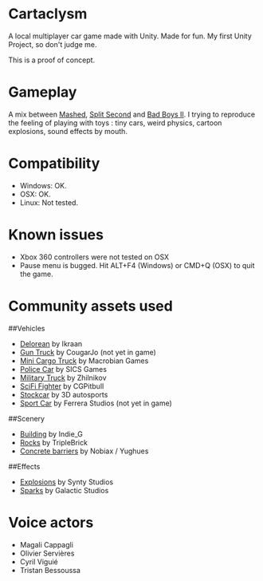 # Cartaclysm
A local multiplayer car game made with Unity. Made for fun. My first Unity Project, so don't judge me.

This is a proof of concept.

# Gameplay
A mix between [Mashed](https://en.wikipedia.org/wiki/Mashed), [Split Second](https://www.youtube.com/watch?v=C1Vkc86jI80) and [Bad Boys II](https://youtu.be/bvPWI_IOxCQ?t=29s).
I trying to reproduce the feeling of playing with toys : tiny cars, weird physics, cartoon explosions, sound effects by mouth.

# Compatibility

* Windows: OK.
* OSX: OK.
* Linux: Not tested.

# Known issues

* Xbox 360 controllers were not tested on OSX
* Pause menu is bugged. Hit ALT+F4 (Windows) or CMD+Q (OSX) to quit the game.

# Community assets used

##Vehicles

* [Delorean](http://www.turbosquid.com/FullPreview/Index.cfm/ID/214487) by Ikraan
* [Gun Truck](https://www.assetstore.unity3d.com/en/#!/content/8529) by CougarJo (not yet in game)
* [Mini Cargo Truck](https://www.assetstore.unity3d.com/en/#!/content/68663) by Macrobian Games
* [Police Car](https://www.assetstore.unity3d.com/en/#!/content/52496) by SICS Games
* [Military Truck](https://www.assetstore.unity3d.com/en/#!/content/41450) by Zhilnikov
* [SciFi Fighter](https://www.assetstore.unity3d.com/en/#!/content/11711) by CGPitbull
* [Stockcar](https://www.assetstore.unity3d.com/en/#!/content/1843) by 3D autosports
* [Sport Car](https://www.assetstore.unity3d.com/en/#!/content/12133) by Ferrera Studios (not yet in game)

##Scenery

* [Building](https://www.assetstore.unity3d.com/en/#!/content/62960) by Indie_G
* [Rocks](https://www.assetstore.unity3d.com/en/#!/content/19288) by TripleBrick
* [Concrete barriers](https://www.assetstore.unity3d.com/en/#!/content/13248) by Nobiax / Yughues

##Effects

* [Explosions](https://www.assetstore.unity3d.com/en/#!/content/67834) by Synty Studios
* [Sparks](https://www.assetstore.unity3d.com/en/#!/content/52144) by Galactic Studios

# Voice actors

* Magali Cappagli
* Olivier Servières
* Cyril Viguié
* Tristan Bessoussa